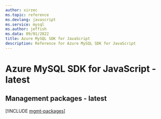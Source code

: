 ```yaml
---
author: xirzec
ms.topic: reference
ms.devlang: javascript
ms.service: mysql
ms.author: jeffish
ms.data: 09/01/2022
title: Azure MySQL SDK for JavaScript
description: Reference for Azure MySQL SDK for JavaScript
---
```

# Azure MySQL SDK for JavaScript - latest

## Management packages - latest
[!INCLUDE [mgmt-packages](mysql-mgmt-index.md)]